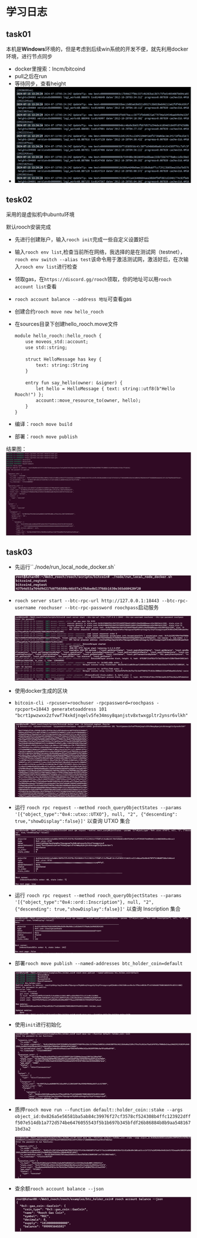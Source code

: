 # 学习日志

## task01

本机是**Windows**环境的，但是考虑到后续win系统的开发不便，就先利用docker环境，进行节点同步

- docker里搜索：lncm/bitcoind
- pull之后在run
- 等待同步，查看height
- ![](./image/同步节点.png)

## tesk02

采用的是虚拟机中ubuntu环境

默认rooch安装完成

- 先进行创建账户，输入`rooch init`完成一些自定义设置好后

- 输入`rooch env list`,检查当前所在网络，我选择的是在测试网（testnet），`rooch env switch --alias test`该命令用于激活测试网，激活好后，在次输入`rooch env list`进行检查

- 领取gas，在`https://discord.gg/rooch`领取，你的地址可以用`rooch account list`查看

- `rooch account balance --address 地址`可查看gas

- 创建合约`rooch move new hello_rooch`

- 在sources目录下创建hello_rooch.move文件

  ~~~move
  module hello_rooch::hello_rooch {
      use moveos_std::account;
      use std::string;
  
      struct HelloMessage has key {
          text: string::String
      }
  
      entry fun say_hello(owner: &signer) {
          let hello = HelloMessage { text: string::utf8(b"Hello Rooch!") };
          account::move_resource_to(owner, hello);
      }
  }
  ~~~

- 编译：`rooch move build`
- 部署：`rooch move publish`

结果图：![](./image/第一次部署.png)

## task03

- 先运行``./node/run_local_node_docker.sh`

  ![](./image/微信图片_20240730174111.png)

- `rooch server start --btc-rpc-url http://127.0.0.1:18443 --btc-rpc-username roochuser --btc-rpc-password roochpass`启动服务

  ![](./image/微信图片_20240730174320.png)

- 使用docker生成的区块
- `bitcoin-cli -rpcuser=roochuser -rpcpassword=roochpass -rpcport=18443 generatetoaddress 101 "bcrt1pwzwxx2zfvwf74xkdjnqelv5fe34msy8qanjstv8xtwxgpltr2ynsr6vlkh"`

  ![](./image/微信图片_20240730174443.png)

- 运行 `rooch rpc request --method rooch_queryObjectStates --params '[{"object_type":"0x4::utxo::UTXO"}, null, "2", {"descending": true,"showDisplay":false}]'` 以查询 UTXO 集合

  ![](./image/微信图片_20240730174720.png)

- 运行 `rooch rpc request --method rooch_queryObjectStates --params '[{"object_type":"0x4::ord::Inscription"}, null, "2", {"descending": true,"showDisplay":false}]'` 以查询 Inscription 集合

  ![](./image/微信图片_20240730174838.png)

- 部署`rooch move publish --named-addresses btc_holder_coin=default`

  ![](./image/微信图片_20240730174940.png)

- 使用`init`进行初始化

  ![](./image/微信图片_20240730175028.png)

- 质押`rooch move run --function default::holder_coin::stake --args object_id:0x826a5e56581ba5ab84c39976f27cf3578cf524308b4ffc123922dfff507e514db1a772d574be6476055543f5b1b697b345bfdf26b86884b8b9aa5481671bd3a2`

  ![](./image/微信图片_20240730175257.png)

- 查余额`rooch account balance --json`

  ![](./image/微信图片_20240730175358.png)
